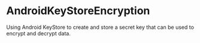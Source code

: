 # AndroidKeyStoreEncryption
Using Android KeyStore to create and store a secret key that can be used to encrypt and decrypt data.
